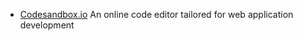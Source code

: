 - [Codesandbox.io](https://github.com/CompuIves/codesandbox-client) An online code editor tailored for web application development
